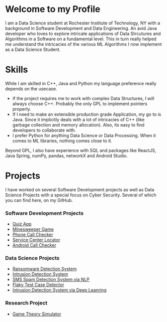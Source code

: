 # Welcome to my Profile

I am a Data Science student at Rochester Institute of Technology, NY with a background in Software Development and Data Engineering. An avid Java developer who loves to explore intricate applications of Data Strcutures and Algorithms in a Software on a fundamental level. This in turn really helped me understand the intricacies of the various ML Algorithms I now implement as a Data Science Student.


# Skills

While I am skilled in C++, Java and Python my language preference really depends on the usecase. 
* If the project requires me to work with complex Data Structures, I will always choose C++. Probably the only GPL to implement pointers properly.
* If I need to make an extensible production grade Application, my go to is Java. Since it implicitly deals with a lot of intricacies of C++ (like garbage collection and memory allocation). Also, its easy to find developers to collaborate with.
* I prefer Python for anything Data Science or Data Processing. When it comes to ML libraries, nothing comes close to it.

Beyond GPL, I also have experience with SQL and packages like ReactJS, Java Spring, numPy, pandas, networkX and Android Studio.

# Projects

I have worked on several Software Development projects as well as Data Science Projects with a special focus on Cyber Security. Several of which you can find here, on my GitHub.

### Software Development Projects
* [Quiz App](https://github.com/sagarswap/QuizApp)
* [Minesweeper Game](https://github.com/sagarswap/BestGameEverrr)
* [Phone Call Checker](https://github.com/sagarswap/Android-Call-Processing)
* [Service Center Locator](https://github.com/sagarswap/Google-Maps-Project)
* [Android Call Checker](https://github.com/sagarswap/Android-Call-Processing)

### Data Science Projects
* [Ransomware Detection System](https://github.com/sagarswap/selfattack-foracause)
* [Intrusion Detection System](https://github.com/sagarswap/IntrusionDetectionSystem)
* [SMS Spam Detection System via NLP](https://github.com/sagarswap/SMS_Spam_Detector)
* [Flaky Test Case Detector](https://github.com/sagarswap/TestFlakinessDetector)
* [Intrusion Detection System via Deep Leanring](https://github.com/sagarswap/Intrusion-Detection-System_NN)

### Research Project
* [Game Theory Simulator](https://github.com/sagarswapRIT/Voter-Model)

<!--
**sagarswap/sagarswap** is a ✨ _special_ ✨ repository because its `README.md` (this file) appears on your GitHub profile.

Here are some ideas to get you started:

- 🔭 I’m currently working on ...
- 🌱 I’m currently learning ...
- 👯 I’m looking to collaborate on ...
- 🤔 I’m looking for help with ...
- 💬 Ask me about ...
- 📫 How to reach me: ...
- 😄 Pronouns: ...
- ⚡ Fun fact: ...
-->
